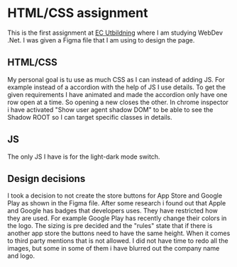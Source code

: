 # HTML/CSS assignment

This is the first assignment at [EC Utbildning](https://ecutbildning.se/) where I am studying WebDev .Net.
I was given a Figma file that I am using to design the page.

## HTML/CSS

My personal goal is tu use as much CSS as I can instead of adding JS. For example instead of a accordion with the help of JS I use details. To get the given requirements I have animated and made the accordion only have one row open at a time. So opening a new closes the other. In chrome inspector i have activated "Show user agent shadow DOM" to be able to see the Shadow ROOT so I can target specific classes in details.

## JS

The only JS I have is for the light-dark mode switch.


## Design decisions

I took a decision to not create the store buttons for App Store and Google Play as shown in the Figma file. After some research i found out that Apple and Google has badges that developers uses. They have restricted how they are used. For example Google Play has recently change their colors in the logo. The sizing is pre decided and the "rules" state that if there is another app store the buttons need to have the same height. When it comes to third party mentions that is not allowed. I did not have time to redo all the images, but some in some of them i have blurred out the company name and logo.

